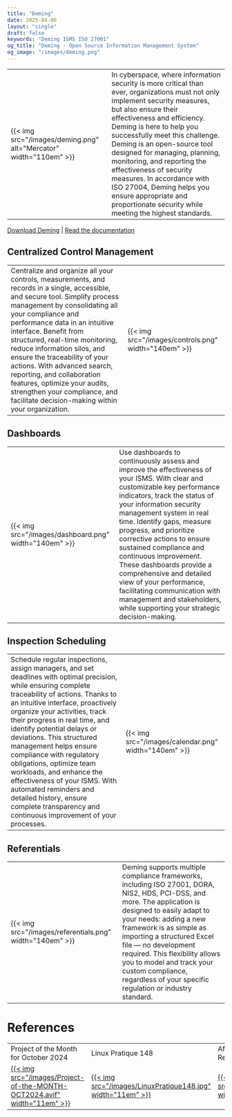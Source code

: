 ```yaml
---
title: "Deming"
date: 2025-04-06
layout: "single"
draft: false
keywords: "Deming ISMS ISO 27001"
og_title: "Deming - Open Source Information Management System"
og_image: "/images/deming.png"
---
```



|   |   |
|----|----|
| {{< img src="/images/deming.png" alt="Mercator" width="110em" >}} | In cyberspace, where information security is more critical than ever, organizations must not only implement security measures, but also ensure their effectiveness and efficiency. Deming is here to help you successfully meet this challenge. Deming is an open-source tool designed for managing, planning, monitoring, and reporting the effectiveness of security measures. In accordance with ISO 27004, Deming helps you ensure appropriate and proportionate security while meeting the highest standards. |

[Download Deming](https://github.com/dbarzin/deming?tab=readme-ov-file#deming) | [Read the documentation](https://dbarzin.github.io/deming/)

## Centralized Control Management

|   |   |
|----|----|
| Centralize and organize all your controls, measurements, and records in a single, accessible, and secure tool. Simplify process management by consolidating all your compliance and performance data in an intuitive interface. Benefit from structured, real-time monitoring, reduce information silos, and ensure the traceability of your actions. With advanced search, reporting, and collaboration features, optimize your audits, strengthen your compliance, and facilitate decision-making within your organization. | {{< img src="/images/controls.png" width="140em" >}} |

## Dashboards

|   |   |
|----|----|
| {{< img src="/images/dashboard.png" width="140em" >}} | Use dashboards to continuously assess and improve the effectiveness of your ISMS. With clear and customizable key performance indicators, track the status of your information security management system in real time. Identify gaps, measure progress, and prioritize corrective actions to ensure sustained compliance and continuous improvement. These dashboards provide a comprehensive and detailed view of your performance, facilitating communication with management and stakeholders, while supporting your strategic decision-making. |

## Inspection Scheduling

| | |
|----|----|
| Schedule regular inspections, assign managers, and set deadlines with optimal precision, while ensuring complete traceability of actions. Thanks to an intuitive interface, proactively organize your activities, track their progress in real time, and identify potential delays or deviations. This structured management helps ensure compliance with regulatory obligations, optimize team workloads, and enhance the effectiveness of your ISMS. With automated reminders and detailed history, ensure complete transparency and continuous improvement of your processes. | {{< img src="/images/calendar.png" width="140em" >}} |


## Referentials

|    |    |
|----|----|
| {{< img src="/images/referentials.png" width="140em" >}} | Deming supports multiple compliance frameworks, including ISO 27001, DORA, NIS2, HDS, PCI-DSS, and more. The application is designed to easily adapt to your needs: adding a new framework is as simple as importing a structured Excel file — no development required. This flexibility allows you to model and track your custom compliance, regardless of your specific regulation or industry standard. |


# References

| | | | | |
|---|---|---|---|---|
| Project of the Month for October 2024 | Linux  Pratique 148 | African Cybersecurity Resource Center – 2024 | Hack.lu 2023 | |
| [{{< img src="/images/Project-of-the-MONTH-OCT2024.avif" width="11em" >}}](https://www.ow2.org/view/OW2-Project-of-the-Month/October-2024Deming) | [{{< img src="/images/LinuxPratique148.jpg" width="11em" >}}](https://connect.ed-diamond.com/linux-pratique/lp-148) | [{{< img src="/images/acrc.jpeg" width="11em" >}}](https://www.youtube.com/watch?v=EXI0d9aYHPI) | [{{< img src="/images/hacklu.png" width="11em" >}}](https://www.youtube.com/watch?v=AiK8NLsZkz8) | |
